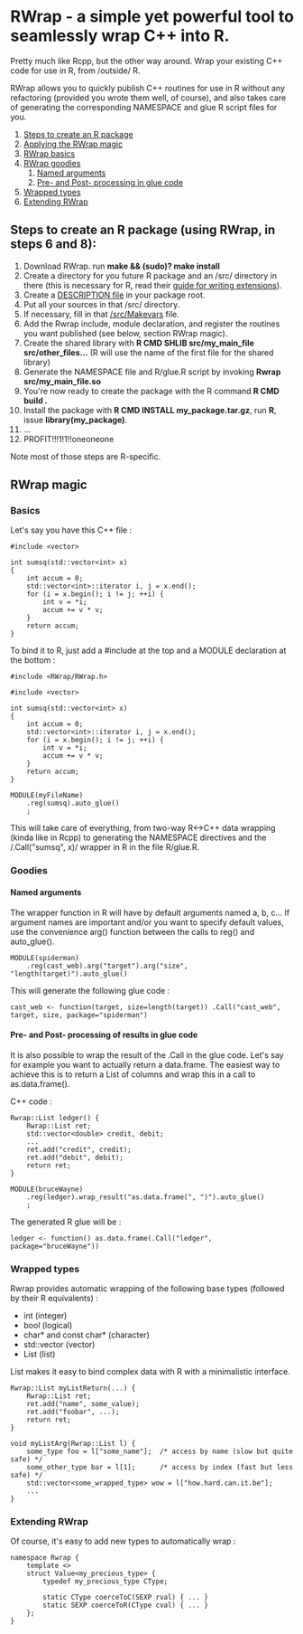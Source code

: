 # RWrap - a simple yet powerful tool to seamlessly wrap C++ into R. #

Pretty much like Rcpp, but the other way around. Wrap your existing C++ code for use in R, from /outside/ R.

RWrap allows you to quickly publish C++ routines for use in R without any refactoring (provided you wrote them well, of course), and also takes care of generating the corresponding NAMESPACE and glue R script files for you.

1. [Steps to create an R package](#steps-to-create-an-r-package-using-rwrap-in-steps-6-and-8)
2. [Applying the RWrap magic](#rwrap-magic)
  1. [RWrap basics](#basics)
  2. [RWrap goodies](#goodies)
      1. [Named arguments](#named-arguments)
      2. [Pre- and Post- processing in glue code](#pre--and-post--processing-of-results-in-glue-code)
  3. [Wrapped types](#wrapped-types)
  4. [Extending RWrap](#extending-rwrap)


## Steps to create an R package (using RWrap, in steps 6 and 8): ##

1. Download RWrap. run **make && (sudo)? make install**
2. Create a directory for you future R package and an /src/ directory in there (this is necessary for R, read their [guide for writing extensions](http://cran.r-project.org/doc/manuals/R-exts.html#System-and-foreign-language-interfaces)).
3. Create a [DESCRIPTION file](http://cran.r-project.org/doc/manuals/R-exts.html#The-DESCRIPTION-file) in your package root.
4. Put all your sources in that /src/ directory.
5. If necessary, fill in that [/src/Makevars](http://cran.r-project.org/doc/manuals/R-exts.html#Using-Makevars) file.
6. Add the Rwrap include, module declaration, and register the routines you want published (see below, section RWrap magic).
7. Create the shared library with **R CMD SHLIB src/my_main_file src/other_files...** (R will use the name of the first file for the shared library)
8. Generate the NAMESPACE file and R/glue.R script by invoking **Rwrap src/my_main_file.so**
9. You're now ready to create the package with the R command **R CMD build .**
10. Install the package with **R CMD INSTALL my_package.tar.gz**, run **R**, issue **library(my_package)**.
11. ...
12. PROFIT!!!1!1!!oneoneone

Note most of those steps are R-specific.

## RWrap magic ##

### Basics ###

Let's say you have this C++ file :

    #include <vector>
    
    int sumsq(std::vector<int> x)
    {
        int accum = 0;
        std::vector<int>::iterator i, j = x.end();
        for (i = x.begin(); i != j; ++i) {
            int v = *i;
            accum += v * v;
        }
        return accum;
    }

To bind it to R, just add a #include at the top and a MODULE declaration at the bottom :


    #include <RWrap/RWrap.h>
    
    #include <vector>
    
    int sumsq(std::vector<int> x)
    {
        int accum = 0;
        std::vector<int>::iterator i, j = x.end();
        for (i = x.begin(); i != j; ++i) {
            int v = *i;
            accum += v * v;
        }
        return accum;
    }
    
    MODULE(myFileName)
        .reg(sumsq).auto_glue()
        ;

This will take care of everything, from two-way R<->C++ data wrapping (kinda like in Rcpp) to generating the NAMESPACE directives and the /.Call("sumsq", x)/ wrapper in R in the file R/glue.R.

### Goodies ###

#### Named arguments ####

The wrapper function in R will have by default arguments named a, b, c... If argument names are important and/or you want to specify default values, use the convenience arg() function between the calls to reg() and auto_glue().

    MODULE(spiderman)
        .reg(cast_web).arg("target").arg("size", "length(target)").auto_glue()

This will generate the following glue code :

    cast_web <- function(target, size=length(target)) .Call("cast_web", target, size, package="spiderman")

#### Pre- and Post- processing of results in glue code ####

It is also possible to wrap the result of the .Call in the glue code. Let's say for example you want to actually return a data.frame. The easiest way to achieve this is to return a List of columns and wrap this in a call to as.data.frame().

C++ code :

    Rwrap::List ledger() {
        Rwrap::List ret;
        std::vector<double> credit, debit;
        ...
        ret.add("credit", credit);
        ret.add("debit", debit);
        return ret;
    }
    
    MODULE(bruceWayne)
        .reg(ledger).wrap_result("as.data.frame(", ")").auto_glue()
        ;

The generated R glue will be :

    ledger <- function() as.data.frame(.Call("ledger", package="bruceWayne"))

### Wrapped types ###

Rwrap provides automatic wrapping of the following base types (followed by their R equivalents) :

- int (integer)
- bool (logical)
- char* and const char* (character)
- std::vector<SOMETHING> (vector)
- List (list)

List makes it easy to bind complex data with R with a minimalistic interface.

    Rwrap::List myListReturn(...) {
        Rwrap::List ret;
        ret.add("name", some_value);
        ret.add("foobar", ...);
        return ret;
    }
    
    void myListArg(Rwrap::List l) {
        some_type foo = l["some_name"];  /* access by name (slow but quite safe) */
        some_other_type bar = l[1];      /* access by index (fast but less safe) */
        std::vector<some_wrapped_type> wow = l["how.hard.can.it.be"];
        ...
    }

### Extending RWrap ###

Of course, it's easy to add new types to automatically wrap :

    namespace Rwrap {
        template <>
        struct Value<my_precious_type> {
            typedef my_precious_type CType;
            
            static CType coerceToC(SEXP rval) { ... }
            static SEXP coerceToR(CType cval) { ... }
        };
    }

